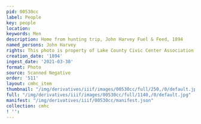 ```yaml
---
pid: 00530cc
label: People
key: people
location: 
keywords: Men
description: Home from hunting trip, John Harvey Fuel & Feed, 1894
named_persons: John Harvey
rights: This photo is property of Lake County Civic Center Association.
creation_date: '1894'
ingest_date: '2021-03-30'
format: Photo
source: Scanned Negative
order: '511'
layout: cmhc_item
thumbnail: "/img/derivatives/iiif/images/00530cc/full/250,/0/default.jpg"
full: "/img/derivatives/iiif/images/00530cc/full/1140,/0/default.jpg"
manifest: "/img/derivatives/iiif/00530cc/manifest.json"
collection: cmhc
! '': 
---
```

